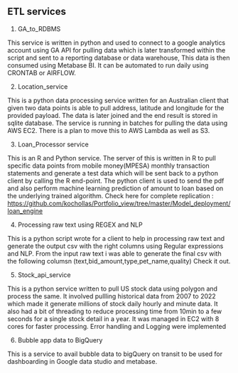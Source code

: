 ## ETL services

1. GA_to_RDBMS

This service is written in python and used to connect to a google analytics account using GA API for pulling data which is later transformed within the script and sent to a reporting database or data warehouse, This data is then consumed using Metabase BI. It can be automated to run daily using CRONTAB or AIRFLOW.

2. Location_service

This is a python data processing service written for an Australian client that given two data points is able to pull address, latitude and longitude for the provided payload. The data is later joined and the end result is stored in sqlite database. The service is running in batches for pulling the data using AWS EC2. There is a plan to move this to AWS Lambda as well as S3.

3. Loan_Processor service

This is an R and Python service. The server of this is written in R to pull specific data points from mobile money(MPESA) monthly transaction statements and generate a test data which will be sent back to a python client by calling the R end-point. The python client is used to send the pdf and also perform machine learning prediction of amount to loan based on the underlying trained algorithm.
Check here for complete replication : https://github.com/kochollas/Portfolio_view/tree/master/Model_deployment/loan_engine

4. Processing raw text using REGEX and NLP

This is a python script wrote for a client to help in processing raw text and generate the output csv with the right columns using Regular expressions and NLP. From the input raw text i was able to generate the final csv with the following columsn (text,bid_amount,type,pet_name,quality) Check it out.

5. Stock_api_service

This is a python service written to pull US stock data using polygon and process the same. It involved pullling historical data from 2007 to 2022 which made it generate millions of stock daily hourly and minute data. It also had a bit of threading to reduce processing time from 10min to a few seconds for a single stock detail in a year. It was managed in EC2 with 8 cores for faster processing. Error handling and Logging were implemented

6. Bubble app data to BigQuery 

This is a service to avail bubble data to bigQuery on transit to be used for dashboarding in Google data studio and metabase.


